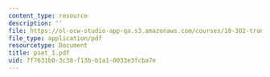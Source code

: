 ```yaml
---
content_type: resource
description: ''
file: https://ol-ocw-studio-app-qa.s3.amazonaws.com/courses/10-302-transport-processes-fall-2004/7f7631b03c38f13bb1a10033e3fcba7e_pset_1.pdf
file_type: application/pdf
resourcetype: Document
title: pset_1.pdf
uid: 7f7631b0-3c38-f13b-b1a1-0033e3fcba7e
---
```

